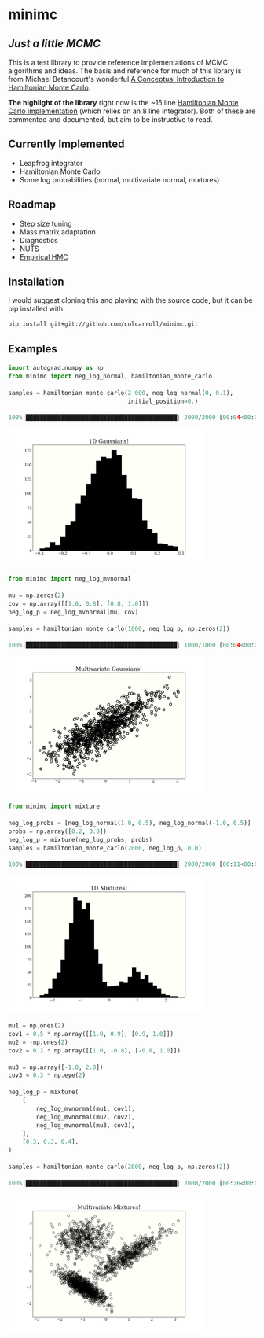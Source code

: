 minimc
======

*Just a little MCMC*
--------------------

This is a test library to provide reference implementations of MCMC algorithms and ideas. The basis and reference for much of this library is from Michael Betancourt's wonderful [A Conceptual Introduction to Hamiltonian Monte Carlo](https://arxiv.org/abs/1701.02434).

**The highlight of the library** right now is the ~15 line [Hamiltonian Monte Carlo implementation](minimc/minimc.py) (which relies on an 8 line integrator). Both of these are commented and documented, but aim to be instructive to read.

Currently Implemented
---------------------

- Leapfrog integrator
- Hamiltonian Monte Carlo
- Some log probabilities (normal, multivariate normal, mixtures)

Roadmap
-------

- Step size tuning
- Mass matrix adaptation
- Diagnostics
- [NUTS](https://arxiv.org/abs/1111.4246)
- [Empirical HMC](https://arxiv.org/abs/1810.04449)

Installation
------------

I would suggest cloning this and playing with the source code, but it can be pip installed with
```bash
pip install git+git://github.com/colcarroll/minimc.git
```

Examples
--------

```python
import autograd.numpy as np
from minimc import neg_log_normal, hamiltonian_monte_carlo

samples = hamiltonian_monte_carlo(2_000, neg_log_normal(0, 0.1),
                                  initial_position=0.)

100%|███████████████████████████████████████████| 2000/2000 [00:04<00:00, 437.14it/s]
```

<img src="examples/plot1.png" width="400">

```python
from minimc import neg_log_mvnormal

mu = np.zeros(2)
cov = np.array([[1.0, 0.8], [0.8, 1.0]])
neg_log_p = neg_log_mvnormal(mu, cov)

samples = hamiltonian_monte_carlo(1000, neg_log_p, np.zeros(2))

100%|███████████████████████████████████████████| 1000/1000 [00:04<00:00, 206.92it/s]
```

<img src="examples/plot2.png" width="400">

```python
from minimc import mixture

neg_log_probs = [neg_log_normal(1.0, 0.5), neg_log_normal(-1.0, 0.5)]
probs = np.array([0.2, 0.8])
neg_log_p = mixture(neg_log_probs, probs)
samples = hamiltonian_monte_carlo(2000, neg_log_p, 0.0)

100%|███████████████████████████████████████████| 2000/2000 [00:11<00:00, 166.94it/s]
```

<img src="examples/plot3.png" width="400">

```python
mu1 = np.ones(2)
cov1 = 0.5 * np.array([[1.0, 0.9], [0.9, 1.0]])
mu2 = -np.ones(2)
cov2 = 0.2 * np.array([[1.0, -0.8], [-0.8, 1.0]])

mu3 = np.array([-1.0, 2.0])
cov3 = 0.3 * np.eye(2)

neg_log_p = mixture(
    [
        neg_log_mvnormal(mu1, cov1),
        neg_log_mvnormal(mu2, cov2),
        neg_log_mvnormal(mu3, cov3),
    ],
    [0.3, 0.3, 0.4],
)

samples = hamiltonian_monte_carlo(2000, neg_log_p, np.zeros(2))

100%|███████████████████████████████████████████| 2000/2000 [00:26<00:00, 76.66it/s]
```

<img src="examples/plot4.png" width="400">
